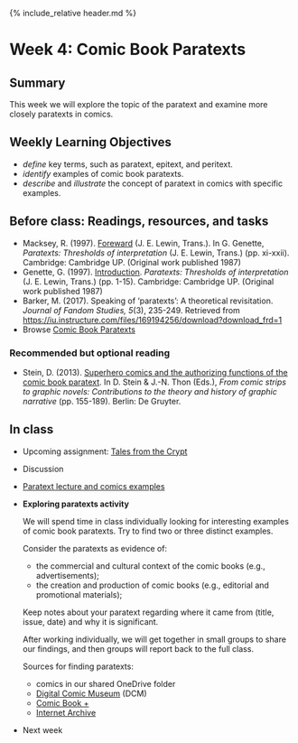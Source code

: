 {% include_relative header.md %}

# Week 4: Comic Book Paratexts

## Summary
This week we will explore the topic of the paratext and examine more closely paratexts in comics.

## Weekly Learning Objectives
- *define* key terms, such as paratext, epitext, and peritext.
- *identify* examples of comic book paratexts.
- *describe* and *illustrate* the concept of paratext in comics with specific examples.

## Before class: Readings, resources, and tasks
-  Macksey, R. (1997). [Foreward](https://iu.instructure.com/files/169194249/download?download_frd=1) (J. E. Lewin, Trans.). In G. Genette, *Paratexts: Thresholds of interpretation* (J. E. Lewin, Trans.) (pp. xi-xxii). Cambridge: Cambridge UP. (Original work published 1987)
- Genette, G. (1997). [Introduction](https://iu.instructure.com/files/169194241/download?download_frd=1). *Paratexts: Thresholds of interpretation* (J. E. Lewin, Trans.) (pp. 1-15). Cambridge: Cambridge UP. (Original work published 1987)
- Barker, M. (2017). Speaking of ‘paratexts’: A theoretical revisitation. *Journal of Fandom Studies, 5*(3), 235-249. Retrieved from <https://iu.instructure.com/files/169194256/download?download_frd=1>
- Browse [Comic Book Paratexts](https://biblicon.org/cbp/)

<!-- 42 pp. -->
### Recommended but optional reading
- Stein, D. (2013). [Superhero comics and the authorizing functions of the comic book paratext](https://iu.instructure.com/files/169194240/download?download_frd=1). In D. Stein & J.-N. Thon (Eds.), *From comic strips to graphic novels: Contributions to the theory and history of graphic narrative* (pp. 155-189). Berlin: De Gruyter.


## In class

- Upcoming assignment: [Tales from the Crypt](assignment-tales-from-the-crypt.md)
- Discussion
- [Paratext lecture and comics examples](https://f001.backblazeb2.com/file/gnrlfs/tr/walsh_comic_book_paratexts.pdf)
- **Exploring paratexts activity**  

	We will spend time in class individually looking for interesting examples of comic book paratexts. Try to find two or three distinct examples. 

	Consider the paratexts as evidence of:

	- the commercial and cultural context of the comic books (e.g., advertisements);
	- the creation and production of comic books (e.g., editorial and promotional materials);
	
	Keep notes about your paratext regarding where it came from (title, issue, date) and why it is significant.

	After working individually, we will get together in small groups to share our findings, and then groups will report back to the full class.

	Sources for finding paratexts: 
	- comics in our shared OneDrive folder
	* [Digital Comic Museum](http://digitalcomicmuseum.com/) (DCM)
	* [Comic Book +](https://comicbookplus.com)
	* [Internet Archive](http://archive.org)

- Next week

